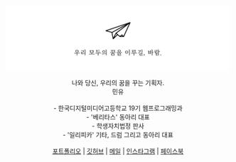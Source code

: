 ![main](/main.png)

<p align="center"> 
  나와 당신, 우리의 꿈을 꾸는 기획자. <br>
  민유 <br><br>
  - 한국디지털미디어고등학교 19기 웹프로그래밍과 <br>
  - '베리타스' 동아리 대표 <br>
  - 학생자치법정 판사 <br>
  - '일리피카' 기타, 드럼 그리고 동아리 대표 <br><br>
  <a href="https://minyou.us" target="_blank">포트폴리오</a> | 
  <a href="https://github.com/min-uuu" target="_blank">깃허브</a> | 
  <a href="mailto:me@minyou.us" target="_blank">메일</a> | 
  <a href="https://www.instagram.com/min._.uuu/" target="_blank">인스타그램</a> | 
  <a href="https://www.facebook.com/profile.php?id=100015931844743&lst=100015931844743%3A100015931844743%3A1588305783&sk=about" target="_blank">페이스북</a>
  <br><br><br>
  <p> <p>
</p>
